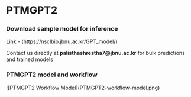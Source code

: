 <h1>PTMGPT2</h1>

<h3>Download sample model for inference</h3>
<p>Link - (https://nsclbio.jbnu.ac.kr/GPT_model/)</p>
<p>Contact us directly at <b>palisthashrestha7@jbnu.ac.kr</b> for bulk predictions and trained models</p>

<h3>PTMGPT2 model and workflow</h3>
![PTMGPT2 Workflow Model](PTMGPT2-workflow-model.png)



